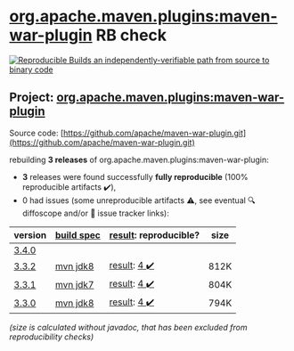 [org.apache.maven.plugins:maven-war-plugin](https://central.sonatype.com/artifact/org.apache.maven.plugins/maven-war-plugin/3.3.2/versions) RB check
=======

[![Reproducible Builds](https://reproducible-builds.org/images/logos/rb.svg) an independently-verifiable path from source to binary code](https://reproducible-builds.org/)

## Project: [org.apache.maven.plugins:maven-war-plugin](https://central.sonatype.com/artifact/org.apache.maven.plugins/maven-war-plugin/3.3.2/versions)

Source code: [https://github.com/apache/maven-war-plugin.git](https://github.com/apache/maven-war-plugin.git)

rebuilding **3 releases** of org.apache.maven.plugins:maven-war-plugin:
- **3** releases were found successfully **fully reproducible** (100% reproducible artifacts :heavy_check_mark:),
- 0 had issues (some unreproducible artifacts :warning:, see eventual :mag: diffoscope and/or :memo: issue tracker links):

| version | [build spec](/BUILDSPEC.md) | [result](https://reproducible-builds.org/docs/jvm/): reproducible? | size |
| -- | --------- | ------ | -- |
| [3.4.0](https://central.sonatype.com/artifact/org.apache.maven.plugins/maven-war-plugin/3.4.0/pom) | | | |
| [3.3.2](https://central.sonatype.com/artifact/org.apache.maven.plugins/maven-war-plugin/3.3.2/pom) | [mvn jdk8](maven-war-plugin-3.3.2.buildspec) | [result](maven-war-plugin-3.3.2.buildinfo): [4 :heavy_check_mark: ](maven-war-plugin-3.3.2.buildcompare) | 812K |
| [3.3.1](https://central.sonatype.com/artifact/org.apache.maven.plugins/maven-war-plugin/3.3.1/pom) | [mvn jdk7](maven-war-plugin-3.3.1.buildspec) | [result](maven-war-plugin-3.3.1.buildinfo): [4 :heavy_check_mark: ](maven-war-plugin-3.3.1.buildcompare) | 804K |
| [3.3.0](https://central.sonatype.com/artifact/org.apache.maven.plugins/maven-war-plugin/3.3.0/pom) | [mvn jdk8](maven-war-plugin-3.3.0.buildspec) | [result](maven-war-plugin-3.3.0.buildinfo): [4 :heavy_check_mark: ](maven-war-plugin-3.3.0.buildcompare) | 794K |

<i>(size is calculated without javadoc, that has been excluded from reproducibility checks)</i>
